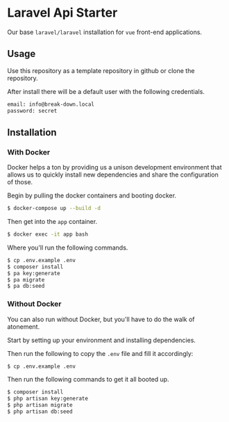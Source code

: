 # Laravel Api Starter

Our base `laravel/laravel` installation for `vue` front-end applications.

## Usage
Use this repository as a template repository in github or clone the repository.

After install there will be a default user with the following credentials.
```bash
email: info@break-down.local
password: secret
```

## Installation
### With Docker
Docker helps a ton by providing us a unison development environment that allows us to quickly install new dependencies and share the configuration of those.

Begin by pulling the docker containers and booting docker.
```bash
$ docker-compose up --build -d
```

Then get into the `app` container.
```bash
$ docker exec -it app bash
```

Where you'll run the following commands.
```bash
$ cp .env.example .env
$ composer install
$ pa key:generate
$ pa migrate
$ pa db:seed
```

### Without Docker
You can also run without Docker, but you'll have to do the walk of atonement. 

Start by setting up your environment and installing dependencies.

Then run the following to copy the `.env` file and fill it accordingly:
```bash
$ cp .env.example .env
```

Then run the following commands to get it all booted up.
```bash
$ composer install
$ php artisan key:generate
$ php artisan migrate
$ php artisan db:seed
```
